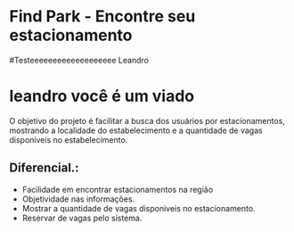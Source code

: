 ﻿# Find Park - Encontre seu estacionamento
#Testeeeeeeeeeeeeeeeeeee Leandro
# leandro você é um viado
O objetivo do projeto é facilitar a busca dos usuários por estacionamentos, mostrando a localidade do estabelecimento e a quantidade de vagas disponíveis no estabelecimento.

## Diferencial.:

* Facilidade em encontrar estacionamentos na região
* Objetividade nas informações.
* Mostrar a quantidade de vagas disponiveis no estacionamento.
* Reservar de vagas pelo sistema.
